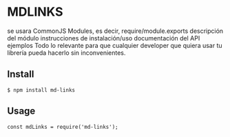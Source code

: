 # MDLINKS
se usara CommonJS Modules, es decir, require/module.exports
descripción del módulo
instrucciones de instalación/uso
documentación del API
ejemplos
Todo lo relevante para que cualquier developer que quiera usar tu librería pueda hacerlo sin inconvenientes.
## Install
`
$ npm install md-links
`

## Usage
`
const mdLinks = require('md-links');
`